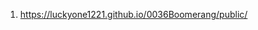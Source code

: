 <!-- https://github.com/luckyone1221/0036Boomerang -->

1. <https://luckyone1221.github.io/0036Boomerang/public/>